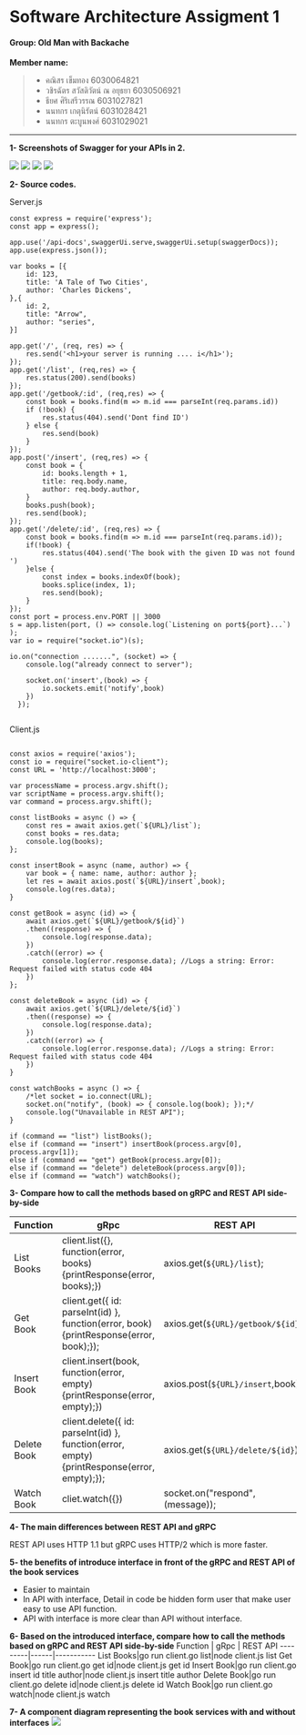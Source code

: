 # Software Architecture Assigment 1
#### Group: Old Man with Backache

**Member name:**
> - คณิสร			เข็มทอง				    6030064821
> - วชิรฉัตร		 สวัสดิวัตน์ ณ อยุธยา		 6030506921 
> - ธียศ			ศิริเสรีวรรณ			  6031027821 
> - นนทกร		   เกตุนิรัตน์				  6031028421 
> - นนทกร		   ตะบูนพงศ์				6031029021 
--------
**1- Screenshots of Swagger for your APIs in 2.**

<img src='/Resources/Swagger_List.PNG'>
<img src='/Resources/Swagger_Get.PNG'>
<img src='/Resources/Swagger_Insert.PNG'>
<img src='/Resources/Swagger_Delete.PNG'>

**2- Source codes.**

Server.js

```
const express = require('express');
const app = express();

app.use('/api-docs',swaggerUi.serve,swaggerUi.setup(swaggerDocs));
app.use(express.json());

var books = [{
    id: 123,
    title: 'A Tale of Two Cities',
    author: 'Charles Dickens',
},{
    id: 2,
    title: "Arrow",
    author: "series",
}]

app.get('/', (req, res) => {
    res.send('<h1>your server is running .... i</h1>');
});
app.get('/list', (req,res) => {
    res.status(200).send(books)
});
app.get('/getbook/:id', (req,res) => {
    const book = books.find(m => m.id === parseInt(req.params.id))
    if (!book) {
        res.status(404).send('Dont find ID')
    } else {
        res.send(book)
    }
});
app.post('/insert', (req,res) => {
    const book = {
        id: books.length + 1,
        title: req.body.name,
        author: req.body.author,
    }
    books.push(book);
    res.send(book);
});
app.get('/delete/:id', (req,res) => {
    const book = books.find(m => m.id === parseInt(req.params.id));
    if(!book) {
        res.status(404).send('The book with the given ID was not found ')
    }else {
        const index = books.indexOf(book);
        books.splice(index, 1);
        res.send(book);
    }
});
const port = process.env.PORT || 3000
s = app.listen(port, () => console.log(`Listening on port${port}...`) );
var io = require("socket.io")(s);

io.on("connection .......", (socket) => {
    console.log("already connect to server");

    socket.on('insert',(book) => {
        io.sockets.emit('notify',book)
    })
  });
  
```

Client.js

```

const axios = require('axios');
const io = require("socket.io-client");
const URL = 'http://localhost:3000';

var processName = process.argv.shift();
var scriptName = process.argv.shift();
var command = process.argv.shift();

const listBooks = async () => {
    const res = await axios.get(`${URL}/list`);
    const books = res.data;
    console.log(books);
};

const insertBook = async (name, author) => {
    var book = { name: name, author: author };
    let res = await axios.post(`${URL}/insert`,book);
    console.log(res.data);
}

const getBook = async (id) => {
    await axios.get(`${URL}/getbook/${id}`)
    .then((response) => {
        console.log(response.data);
    })
    .catch((error) => {
        console.log(error.response.data); //Logs a string: Error: Request failed with status code 404
    })
};

const deleteBook = async (id) => {
    await axios.get(`${URL}/delete/${id}`)
    .then((response) => {
        console.log(response.data);
    })
    .catch((error) => {
        console.log(error.response.data); //Logs a string: Error: Request failed with status code 404
    })
}

const watchBooks = async () => {
    /*let socket = io.connect(URL);
    socket.on("notify", (book) => { console.log(book); });*/
    console.log("Unavailable in REST API");
}

if (command == "list") listBooks();
else if (command == "insert") insertBook(process.argv[0], process.argv[1]);
else if (command == "get") getBook(process.argv[0]);
else if (command == "delete") deleteBook(process.argv[0]);
else if (command == "watch") watchBooks();

```

**3- Compare how to call the methods based on gRPC and REST API side-by-side**

Function | gRpc | REST API
---------|------|-----------
List Books|client.list({}, function(error, books) {printResponse(error, books);})|axios.get(`${URL}/list`);
Get Book|  client.get({ id: parseInt(id) }, function(error, book) {printResponse(error, book);});|axios.get(`${URL}/getbook/${id}`);
Insert Book| client.insert(book, function(error, empty) {printResponse(error, empty);})|axios.post(`${URL}/insert`,book);
Delete Book| client.delete({ id: parseInt(id) }, function(error, empty) {printResponse(error, empty);});|axios.get(`${URL}/delete/${id}`);
Watch Book| cliet.watch({})|socket.on("respond", (message));

**4- The main differences between REST API and gRPC**

REST API uses HTTP 1.1 but gRPC uses HTTP/2 which is more faster.



**5- the benefits of introduce interface in front of the gRPC and REST API of the book services**
- Easier to maintain
- In API with interface, Detail in code be hidden form user that make user easy to use API function.
- API with interface is more clear than API without interface.


**6- Based on the introduced interface, compare how to call the methods based on gRPC and REST API side-by-side**
Function | gRpc | REST API
---------|------|-----------
List Books|go run client.go list|node client.js list
Get Book|go run client.go get id|node client.js get id
Insert Book|go run client.go insert id title author|node client.js insert title author
Delete Book|go run client.go delete id|node client.js delete id
Watch Book|go run client.go watch|node client.js watch

**7- A component diagram representing the book services with and without interfaces**
<img src='/Resources/ComponentDiagram.jpeg'>
